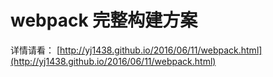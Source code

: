 # webpack 完整构建方案

详情请看：
[http://yj1438.github.io/2016/06/11/webpack.html](http://yj1438.github.io/2016/06/11/webpack.html)